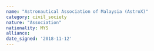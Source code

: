 ```yaml
---
name: "Astronautical Association of Malaysia (AstroX)"
category: civil_society
nature: "Association"
nationality: MYS
alliance: 
date_signed: '2018-11-12'
---
```

    